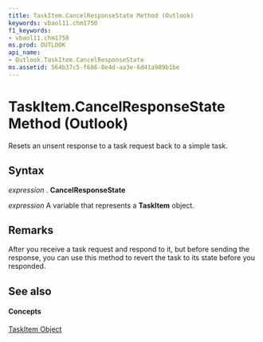 ```yaml
---
title: TaskItem.CancelResponseState Method (Outlook)
keywords: vbaol11.chm1750
f1_keywords:
- vbaol11.chm1750
ms.prod: OUTLOOK
api_name:
- Outlook.TaskItem.CancelResponseState
ms.assetid: 564b37c5-f686-8e4d-aa3e-6d41a989b1be
---
```



# TaskItem.CancelResponseState Method (Outlook)

Resets an unsent response to a task request back to a simple task.


## Syntax

 _expression_ . **CancelResponseState**

 _expression_ A variable that represents a **TaskItem** object.


## Remarks

 After you receive a task request and respond to it, but before sending the response, you can use this method to revert the task to its state before you responded.


## See also


#### Concepts


[TaskItem Object](taskitem-object-outlook.md)

